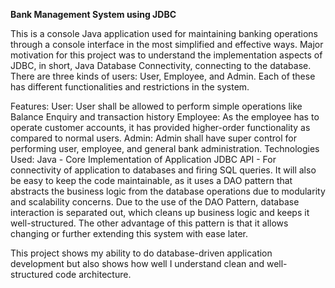 **Bank Management System using JDBC**

This is a console Java application used for maintaining banking operations through a console interface in the most simplified and effective ways.
Major motivation for this project was to understand the implementation aspects of JDBC, in short, Java Database Connectivity, connecting to the database. 
There are three kinds of users: User, Employee, and Admin. Each of these has different functionalities and restrictions in the system.

Features:
User: User shall be allowed to perform simple operations like Balance Enquiry and transaction history
Employee: As the employee has to operate customer accounts, it has provided higher-order functionality as compared to normal users.
Admin: Admin shall have super control for performing user, employee, and general bank administration.
Technologies Used:
Java - Core Implementation of Application
JDBC API - For connectivity of application to databases and firing SQL queries.
It will also be easy to keep the code maintainable, as it uses a DAO pattern that abstracts the business logic from the database operations due to modularity and scalability concerns.
Due to the use of the DAO Pattern, database interaction is separated out, which cleans up business logic and keeps it well-structured. The other advantage of 
this pattern is that it allows changing or further extending this system with ease later.

This project shows my ability to do database-driven application development but also shows how well 
I understand clean and well-structured code architecture. 

